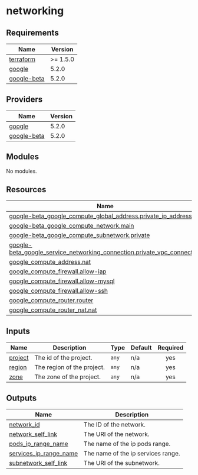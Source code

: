 # networking

<!-- BEGINNING OF PRE-COMMIT-TERRAFORM DOCS HOOK -->
## Requirements

| Name | Version |
|------|---------|
| <a name="requirement_terraform"></a> [terraform](#requirement\_terraform) | >= 1.5.0 |
| <a name="requirement_google"></a> [google](#requirement\_google) | 5.2.0 |
| <a name="requirement_google-beta"></a> [google-beta](#requirement\_google-beta) | 5.2.0 |

## Providers

| Name | Version |
|------|---------|
| <a name="provider_google"></a> [google](#provider\_google) | 5.2.0 |
| <a name="provider_google-beta"></a> [google-beta](#provider\_google-beta) | 5.2.0 |

## Modules

No modules.

## Resources

| Name | Type |
|------|------|
| [google-beta_google_compute_global_address.private_ip_address](https://registry.terraform.io/providers/hashicorp/google-beta/5.2.0/docs/resources/google_compute_global_address) | resource |
| [google-beta_google_compute_network.main](https://registry.terraform.io/providers/hashicorp/google-beta/5.2.0/docs/resources/google_compute_network) | resource |
| [google-beta_google_compute_subnetwork.private](https://registry.terraform.io/providers/hashicorp/google-beta/5.2.0/docs/resources/google_compute_subnetwork) | resource |
| [google-beta_google_service_networking_connection.private_vpc_connection](https://registry.terraform.io/providers/hashicorp/google-beta/5.2.0/docs/resources/google_service_networking_connection) | resource |
| [google_compute_address.nat](https://registry.terraform.io/providers/hashicorp/google/5.2.0/docs/resources/compute_address) | resource |
| [google_compute_firewall.allow-iap](https://registry.terraform.io/providers/hashicorp/google/5.2.0/docs/resources/compute_firewall) | resource |
| [google_compute_firewall.allow-mysql](https://registry.terraform.io/providers/hashicorp/google/5.2.0/docs/resources/compute_firewall) | resource |
| [google_compute_firewall.allow-ssh](https://registry.terraform.io/providers/hashicorp/google/5.2.0/docs/resources/compute_firewall) | resource |
| [google_compute_router.router](https://registry.terraform.io/providers/hashicorp/google/5.2.0/docs/resources/compute_router) | resource |
| [google_compute_router_nat.nat](https://registry.terraform.io/providers/hashicorp/google/5.2.0/docs/resources/compute_router_nat) | resource |

## Inputs

| Name | Description | Type | Default | Required |
|------|-------------|------|---------|:--------:|
| <a name="input_project"></a> [project](#input\_project) | The id of the project. | `any` | n/a | yes |
| <a name="input_region"></a> [region](#input\_region) | The region of the project. | `any` | n/a | yes |
| <a name="input_zone"></a> [zone](#input\_zone) | The zone of the project. | `any` | n/a | yes |

## Outputs

| Name | Description |
|------|-------------|
| <a name="output_network_id"></a> [network\_id](#output\_network\_id) | The ID of the network. |
| <a name="output_network_self_link"></a> [network\_self\_link](#output\_network\_self\_link) | The URI of the network. |
| <a name="output_pods_ip_range_name"></a> [pods\_ip\_range\_name](#output\_pods\_ip\_range\_name) | The name of the ip pods range. |
| <a name="output_services_ip_range_name"></a> [services\_ip\_range\_name](#output\_services\_ip\_range\_name) | The name of the ip services range. |
| <a name="output_subnetwork_self_link"></a> [subnetwork\_self\_link](#output\_subnetwork\_self\_link) | The URI of the subnetwork. |
<!-- END OF PRE-COMMIT-TERRAFORM DOCS HOOK -->
